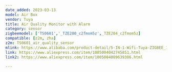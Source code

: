 ```yaml
---
date_added: 2023-03-13
model: Air Box
vendor: Tuya
title: Air Quality Monitor with Alarm
category: sensor
zigbeemodel: ['TS0601','_TZE200_c2fmom5z',_TZE204_c2fmom5z]
compatible: [z2m, zha]
z2m: TS0601_air_quality_sensor
mlink: https://www.alibaba.com/product-detail/5-IN-1-Wifi-Tuya-ZIGBEE_1600511087301.html
link: https://www.aliexpress.com/item/1005004042745851.html
link2: https://www.aliexpress.com/item/1005004089639386.html

---
```

